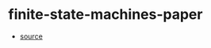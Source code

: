 # finite-state-machines-paper

- [source](https://www.inf.ed.ac.uk/teaching/courses/seoc/2005_2006/resources/statecharts.pdf)